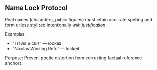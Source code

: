 ## Name Lock Protocol

Real names (characters, public figures) must retain accurate spelling and form unless stylized intentionally *with justification*.

Examples:
- “Travis Bickle” — locked
- “Nicolas Winding Refn” — locked

Purpose:
Prevent poetic distortion from corrupting factual reference anchors.
